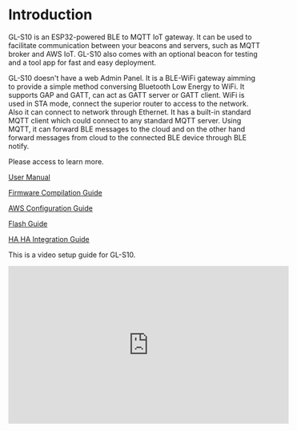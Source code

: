 # Introduction

GL-S10 is an ESP32-powered BLE to MQTT IoT gateway. It can be used to facilitate communication between your beacons and servers, such as MQTT broker and AWS IoT. GL-S10 also comes with an optional beacon for testing and a tool app for fast and easy deployment.

GL-S10 doesn't have a web Admin Panel. It is a BLE-WiFi gateway aimming to provide a simple method conversing Bluetooth Low Energy to WiFi. It supports GAP and GATT, can act as GATT server or GATT client. WiFi is used in STA mode, connect the superior router to access to the network. Also it can connect to network through Ethernet. It has a built-in standard MQTT client which could connect to any standard MQTT server.  Using MQTT, it can forward BLE messages to the cloud and on the other hand forward messages from cloud to the connected BLE device through BLE notify.

Please access to learn more.

[User Manual](user_manual.md)

[Firmware Compilation Guide](firmware_compilation_guide.md)

[AWS Configuration Guide](aws_configuration_guide.md)

[Flash Guide](flash_guide.md)

[HA HA Integration Guide](ha_integration_guide.md)

This is a video setup guide for GL-S10.

<iframe width="560" height="315" src="https://www.youtube.com/embed/nnOUt2xKDLI" title="YouTube video player" frameborder="0" allow="accelerometer; autoplay; clipboard-write; encrypted-media; gyroscope; picture-in-picture" allowfullscreen></iframe>
